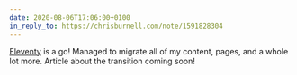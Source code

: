 ```yaml
---
date: 2020-08-06T17:06:00+0100
in_reply_to: https://chrisburnell.com/note/1591828304
---
```


[Eleventy](https://www.11ty.dev) is a go! Managed to migrate all of my content, pages, and a whole lot more. Article about the transition coming soon!
